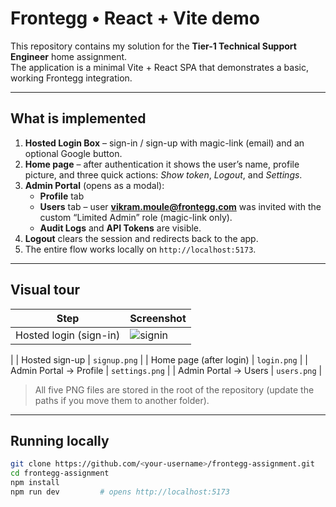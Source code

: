 # Frontegg • React + Vite demo

This repository contains my solution for the **Tier-1 Technical Support Engineer** home assignment.  
The application is a minimal Vite + React SPA that demonstrates a basic, working Frontegg integration.

---

## What is implemented

1. **Hosted Login Box** – sign-in / sign-up with magic-link (email) and an optional Google button.  
2. **Home page** – after authentication it shows the user’s name, profile picture, and three quick actions:
   *Show token*, *Logout*, and *Settings*.  
3. **Admin Portal** (opens as a modal):
   - **Profile** tab  
   - **Users** tab – user **vikram.moule@frontegg.com** was invited with the custom “Limited Admin” role (magic-link only).  
   - **Audit Logs** and **API Tokens** are visible.  
4. **Logout** clears the session and redirects back to the app.  
5. The entire flow works locally on `http://localhost:5173`.

---

## Visual tour

| Step | Screenshot |
|------|------------|
| Hosted login (sign-in) | ![signin](https://github.com/user-attachments/assets/7e25e29d-dc00-40ec-bcec-58342131c6f8) |
|
| Hosted sign-up | `signup.png` |
| Home page (after login) | `login.png` |
| Admin Portal → Profile | `settings.png` |
| Admin Portal → Users | `users.png` |

> All five PNG files are stored in the root of the repository (update the paths if you move them to another folder).

---

## Running locally

```bash
git clone https://github.com/<your-username>/frontegg-assignment.git
cd frontegg-assignment
npm install
npm run dev         # opens http://localhost:5173
